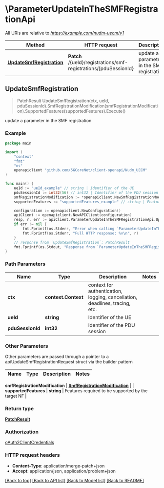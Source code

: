 # \ParameterUpdateInTheSMFRegistrationApi

All URIs are relative to *https://example.com/nudm-uecm/v1*

Method | HTTP request | Description
------------- | ------------- | -------------
[**UpdateSmfRegistration**](ParameterUpdateInTheSMFRegistrationApi.md#UpdateSmfRegistration) | **Patch** /{ueId}/registrations/smf-registrations/{pduSessionId} | update a parameter in the SMF registration



## UpdateSmfRegistration

> PatchResult UpdateSmfRegistration(ctx, ueId, pduSessionId).SmfRegistrationModification(smfRegistrationModification).SupportedFeatures(supportedFeatures).Execute()

update a parameter in the SMF registration

### Example

```go
package main

import (
    "context"
    "fmt"
    "os"
    openapiclient "github.com/5GCoreNet/client-openapi/Nudm_UECM"
)

func main() {
    ueId := "ueId_example" // string | Identifier of the UE
    pduSessionId := int32(56) // int32 | Identifier of the PDU session
    smfRegistrationModification := *openapiclient.NewSmfRegistrationModification("SmfInstanceId_example") // SmfRegistrationModification | 
    supportedFeatures := "supportedFeatures_example" // string | Features required to be supported by the target NF (optional)

    configuration := openapiclient.NewConfiguration()
    apiClient := openapiclient.NewAPIClient(configuration)
    resp, r, err := apiClient.ParameterUpdateInTheSMFRegistrationApi.UpdateSmfRegistration(context.Background(), ueId, pduSessionId).SmfRegistrationModification(smfRegistrationModification).SupportedFeatures(supportedFeatures).Execute()
    if err != nil {
        fmt.Fprintf(os.Stderr, "Error when calling `ParameterUpdateInTheSMFRegistrationApi.UpdateSmfRegistration``: %v\n", err)
        fmt.Fprintf(os.Stderr, "Full HTTP response: %v\n", r)
    }
    // response from `UpdateSmfRegistration`: PatchResult
    fmt.Fprintf(os.Stdout, "Response from `ParameterUpdateInTheSMFRegistrationApi.UpdateSmfRegistration`: %v\n", resp)
}
```

### Path Parameters


Name | Type | Description  | Notes
------------- | ------------- | ------------- | -------------
**ctx** | **context.Context** | context for authentication, logging, cancellation, deadlines, tracing, etc.
**ueId** | **string** | Identifier of the UE | 
**pduSessionId** | **int32** | Identifier of the PDU session | 

### Other Parameters

Other parameters are passed through a pointer to a apiUpdateSmfRegistrationRequest struct via the builder pattern


Name | Type | Description  | Notes
------------- | ------------- | ------------- | -------------


 **smfRegistrationModification** | [**SmfRegistrationModification**](SmfRegistrationModification.md) |  | 
 **supportedFeatures** | **string** | Features required to be supported by the target NF | 

### Return type

[**PatchResult**](PatchResult.md)

### Authorization

[oAuth2ClientCredentials](../README.md#oAuth2ClientCredentials)

### HTTP request headers

- **Content-Type**: application/merge-patch+json
- **Accept**: application/json, application/problem+json

[[Back to top]](#) [[Back to API list]](../README.md#documentation-for-api-endpoints)
[[Back to Model list]](../README.md#documentation-for-models)
[[Back to README]](../README.md)

